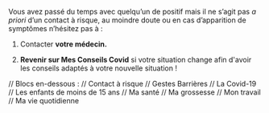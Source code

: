 Vous avez passé du temps avec quelqu’un de positif mais il ne s’agit pas *a priori* d’un contact à risque, au moindre doute ou en cas d’apparition de symptômes n’hésitez pas à :

1. Contacter **votre médecin.**

2. **Revenir sur Mes Conseils Covid** si votre situation change afin d'avoir les conseils adaptés à votre nouvelle situation !

// Blocs en-dessous :
// Contact à risque
// Gestes Barrières
// La Covid-19
// Les enfants de moins de 15 ans
// Ma santé
// Ma grossesse
// Mon travail
// Ma vie quotidienne
